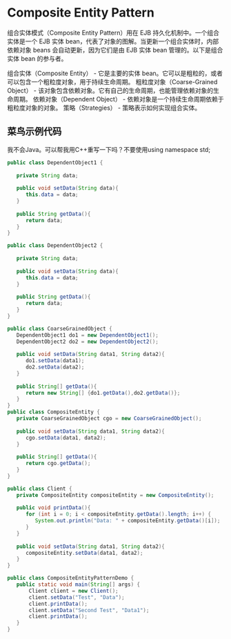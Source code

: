 # Composite Entity Pattern
组合实体模式（Composite Entity Pattern）用在 EJB 持久化机制中。一个组合实体是一个 EJB 实体 bean，代表了对象的图解。当更新一个组合实体时，内部依赖对象 beans 会自动更新，因为它们是由 EJB 实体 bean 管理的。以下是组合实体 bean 的参与者。

组合实体（Composite Entity） - 它是主要的实体 bean。它可以是粗粒的，或者可以包含一个粗粒度对象，用于持续生命周期。
粗粒度对象（Coarse-Grained Object） - 该对象包含依赖对象。它有自己的生命周期，也能管理依赖对象的生命周期。
依赖对象（Dependent Object） - 依赖对象是一个持续生命周期依赖于粗粒度对象的对象。
策略（Strategies） - 策略表示如何实现组合实体。
## 菜鸟示例代码
我不会Java。可以帮我用C++重写一下吗？不要使用using namespace std;
```java
public class DependentObject1 {
   
   private String data;
 
   public void setData(String data){
      this.data = data; 
   } 
 
   public String getData(){
      return data;
   }
}

public class DependentObject2 {
   
   private String data;
 
   public void setData(String data){
      this.data = data; 
   } 
 
   public String getData(){
      return data;
   }
}

public class CoarseGrainedObject {
   DependentObject1 do1 = new DependentObject1();
   DependentObject2 do2 = new DependentObject2();
 
   public void setData(String data1, String data2){
      do1.setData(data1);
      do2.setData(data2);
   }
 
   public String[] getData(){
      return new String[] {do1.getData(),do2.getData()};
   }
}
public class CompositeEntity {
   private CoarseGrainedObject cgo = new CoarseGrainedObject();
 
   public void setData(String data1, String data2){
      cgo.setData(data1, data2);
   }
 
   public String[] getData(){
      return cgo.getData();
   }
}

public class Client {
   private CompositeEntity compositeEntity = new CompositeEntity();
 
   public void printData(){
      for (int i = 0; i < compositeEntity.getData().length; i++) {
         System.out.println("Data: " + compositeEntity.getData()[i]);
      }
   }
 
   public void setData(String data1, String data2){
      compositeEntity.setData(data1, data2);
   }
}

public class CompositeEntityPatternDemo {
   public static void main(String[] args) {
       Client client = new Client();
       client.setData("Test", "Data");
       client.printData();
       client.setData("Second Test", "Data1");
       client.printData();
   }
}

```


```
